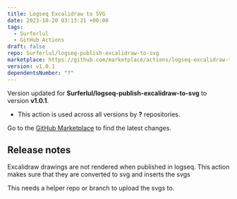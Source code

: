 ```yaml
---
title: Logseq Excalidraw to SVG
date: 2023-10-20 03:13:21 +00:00
tags:
  - Surferlul
  - GitHub Actions
draft: false
repo: Surferlul/logseq-publish-excalidraw-to-svg
marketplace: https://github.com/marketplace/actions/logseq-excalidraw-to-svg
version: v1.0.1
dependentsNumber: "?"
---
```



Version updated for **Surferlul/logseq-publish-excalidraw-to-svg** to version **v1.0.1**.
- This action is used across all versions by **?** repositories.

Go to the [GitHub Marketplace](https://github.com/marketplace/actions/logseq-excalidraw-to-svg) to find the latest changes.

## Release notes

Excalidraw drawings are not rendered when published in logseq. This action makes sure that they are converted to svg and inserts the svgs

This needs a helper repo or branch to upload the svgs to.
